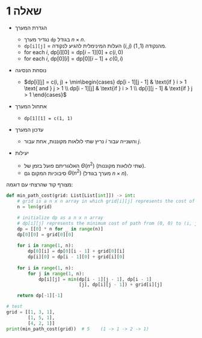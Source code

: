 # שאלה 1 


- הגדרת המערך  
	- נגדיר מערך `dp` בגודל $n \times n$.  
	- `dp[i][j]` = העלות המינימלית להגיע לנקודה $(i, j)$ מהנקודה $(1, 1)$.  
	- for each $i$,  $\mathrm{dp}[i][0] =\mathrm{dp}[i-1][0] + c(i, 0)$  
	- for each $i$, $\mathrm{dp}[0][i] =\mathrm{dp}[0][i-1] + c(0, i)$  

- נוסחת הנסיגה  
	- $dp[i][j] = c(i, j) + \min\begin{cases} dp[i - 1][j - 1] & \text{if } i > 1 \text{ and } j > 1 \\ dp[i - 1][j] & \text{if } i > 1 \\ dp[i][j - 1] & \text{if } j > 1 \end{cases}$  

- אתחול המערך  
	- `dp[1][1] = c(1, 1)`  

- עדכון המערך  
	- נריץ שתי לולאות מקוננות, אחת עבור $i$ והשנייה עבור $j$.  

- יעילות  
	- האלגוריתם פועל בזמן של $\Theta(n^2)$ (שתי לולאות מקוננות).  
	- סיבוכיות המקום גם $\Theta(n^2)$ (מערך בגודל $n \times n$).  

מצורף קוד שהרצתי עם דוגמה:

```python
def min_path_cost(grid: List[List[int]]) -> int:
    # grid is a n x n array in which grid[i][j] represents the cost of entering cell (i, j).
    n = len(grid)

    # initialize dp as a n x n array
    # dp[i][j] represents the minimum cost of path from (0, 0) to (i, j).
    dp = [[0] * n for _ in range(n)]
    dp[0][0] = grid[0][0]
    
    for i in range(1, n):
        dp[0][i] = dp[0][i - 1] + grid[0][i]
        dp[i][0] = dp[i - 1][0] + grid[i][0]
        
    for i in range(1, n):
        for j in range(1, n):
            dp[i][j] = min(dp[i - 1][j - 1], dp[i - 1]
                           [j], dp[i][j - 1]) + grid[i][j]

    return dp[-1][-1]

# test
grid = [[1, 3, 1],
        [1, 5, 1],
        [4, 2, 1]]
print(min_path_cost(grid))  # 5    (1 -> 1 -> 2 -> 1)
```

